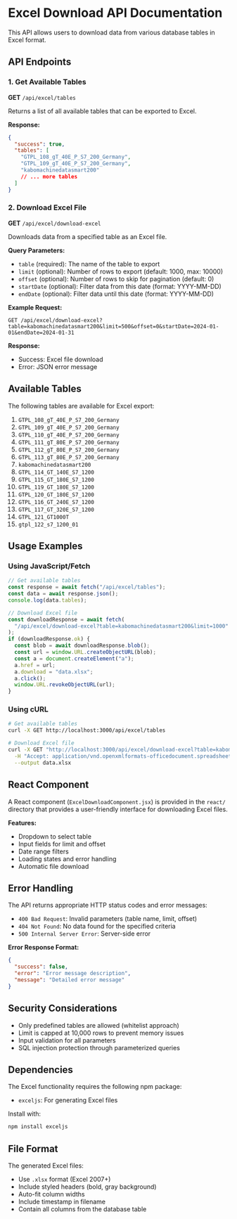 # Excel Download API Documentation

This API allows users to download data from various database tables in Excel format.

## API Endpoints

### 1. Get Available Tables

**GET** `/api/excel/tables`

Returns a list of all available tables that can be exported to Excel.

**Response:**

```json
{
  "success": true,
  "tables": [
    "GTPL_108_gT_40E_P_S7_200_Germany",
    "GTPL_109_gT_40E_P_S7_200_Germany",
    "kabomachinedatasmart200"
    // ... more tables
  ]
}
```

### 2. Download Excel File

**GET** `/api/excel/download-excel`

Downloads data from a specified table as an Excel file.

**Query Parameters:**

- `table` (required): The name of the table to export
- `limit` (optional): Number of rows to export (default: 1000, max: 10000)
- `offset` (optional): Number of rows to skip for pagination (default: 0)
- `startDate` (optional): Filter data from this date (format: YYYY-MM-DD)
- `endDate` (optional): Filter data until this date (format: YYYY-MM-DD)

**Example Request:**

```
GET /api/excel/download-excel?table=kabomachinedatasmart200&limit=500&offset=0&startDate=2024-01-01&endDate=2024-01-31
```

**Response:**

- Success: Excel file download
- Error: JSON error message

## Available Tables

The following tables are available for Excel export:

1. `GTPL_108_gT_40E_P_S7_200_Germany`
2. `GTPL_109_gT_40E_P_S7_200_Germany`
3. `GTPL_110_gT_40E_P_S7_200_Germany`
4. `GTPL_111_gT_80E_P_S7_200_Germany`
5. `GTPL_112_gT_80E_P_S7_200_Germany`
6. `GTPL_113_gT_80E_P_S7_200_Germany`
7. `kabomachinedatasmart200`
8. `GTPL_114_GT_140E_S7_1200`
9. `GTPL_115_GT_180E_S7_1200`
10. `GTPL_119_GT_180E_S7_1200`
11. `GTPL_120_GT_180E_S7_1200`
12. `GTPL_116_GT_240E_S7_1200`
13. `GTPL_117_GT_320E_S7_1200`
14. `GTPL_121_GT1000T`
15. `gtpl_122_s7_1200_01`

## Usage Examples

### Using JavaScript/Fetch

```javascript
// Get available tables
const response = await fetch("/api/excel/tables");
const data = await response.json();
console.log(data.tables);

// Download Excel file
const downloadResponse = await fetch(
  "/api/excel/download-excel?table=kabomachinedatasmart200&limit=1000"
);
if (downloadResponse.ok) {
  const blob = await downloadResponse.blob();
  const url = window.URL.createObjectURL(blob);
  const a = document.createElement("a");
  a.href = url;
  a.download = "data.xlsx";
  a.click();
  window.URL.revokeObjectURL(url);
}
```

### Using cURL

```bash
# Get available tables
curl -X GET http://localhost:3000/api/excel/tables

# Download Excel file
curl -X GET "http://localhost:3000/api/excel/download-excel?table=kabomachinedatasmart200&limit=500" \
  -H "Accept: application/vnd.openxmlformats-officedocument.spreadsheetml.sheet" \
  --output data.xlsx
```

## React Component

A React component (`ExcelDownloadComponent.jsx`) is provided in the `react/` directory that provides a user-friendly interface for downloading Excel files.

**Features:**

- Dropdown to select table
- Input fields for limit and offset
- Date range filters
- Loading states and error handling
- Automatic file download

## Error Handling

The API returns appropriate HTTP status codes and error messages:

- `400 Bad Request`: Invalid parameters (table name, limit, offset)
- `404 Not Found`: No data found for the specified criteria
- `500 Internal Server Error`: Server-side error

**Error Response Format:**

```json
{
  "success": false,
  "error": "Error message description",
  "message": "Detailed error message"
}
```

## Security Considerations

- Only predefined tables are allowed (whitelist approach)
- Limit is capped at 10,000 rows to prevent memory issues
- Input validation for all parameters
- SQL injection protection through parameterized queries

## Dependencies

The Excel functionality requires the following npm package:

- `exceljs`: For generating Excel files

Install with:

```bash
npm install exceljs
```

## File Format

The generated Excel files:

- Use `.xlsx` format (Excel 2007+)
- Include styled headers (bold, gray background)
- Auto-fit column widths
- Include timestamp in filename
- Contain all columns from the database table


